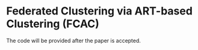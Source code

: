 # Federated Clustering via ART-based Clustering (FCAC)

The code will be provided after the paper is accepted.

<!-- 
Reference:<br>
N. Masuyama, T. Takebayashi, Y. Nojima, C. K. Loo, H. Ishibuchi, and S. Wermter, <br>
Parameter-Free Adaptive Resonance Theory-based Topological Clustering Capable of Continual Learning, <br>
-->

